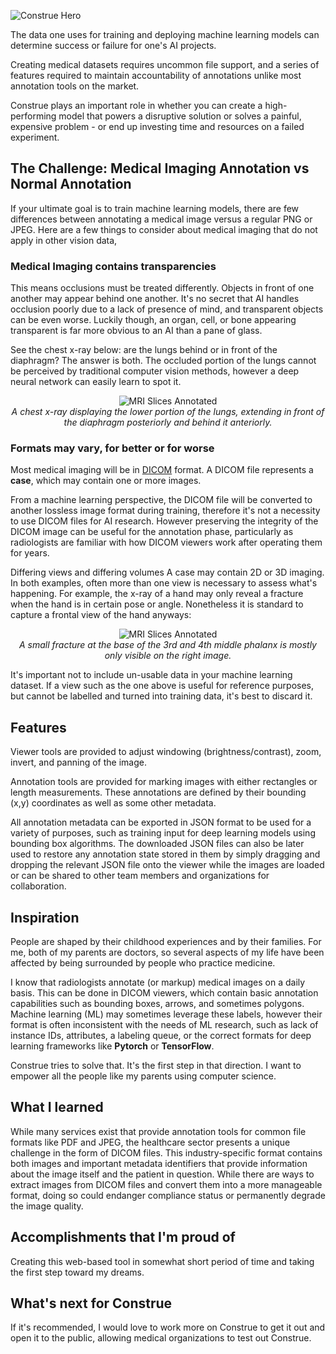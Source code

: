 ![Construe Hero](https://user-images.githubusercontent.com/5800726/144445503-46ae2fd4-435f-4588-b93b-7a0a29aa17c6.png)

The data one uses for training and deploying machine learning models can determine success or failure for one's AI projects.

Creating medical datasets requires uncommon file support, and a series of features required to maintain accountability of annotations unlike most annotation tools on the market.

Construe plays an important role in whether you can create a high-performing model that powers a disruptive solution or solves a painful, expensive problem - or end up investing time and resources on a failed experiment.

## The Challenge: Medical Imaging Annotation vs Normal Annotation

If your ultimate goal is to train machine learning models, there are few differences between annotating a medical image versus a regular PNG or JPEG. Here are a few things to consider about medical imaging that do not apply in other vision data,

### Medical Imaging contains transparencies

This means occlusions must be treated differently. Objects in front of one another may appear behind one another. It's no secret that AI handles occlusion poorly due to a lack of presence of mind, and transparent objects can be even worse. Luckily though, an organ, cell, or bone appearing transparent is far more obvious to an AI than a pane of glass.

See the chest x-ray below: are the lungs behind or in front of the diaphragm? The answer is both. The occluded portion of the lungs cannot be perceived by traditional computer vision methods, however a deep neural network can easily learn to spot it.

<p align="center">
<img alt="MRI Slices Annotated" src="https://assets-global.website-files.com/5b26e3fda3234fe366aa392d/5eb16f3f8a376a095246514f_11-pairs-of-ribs-and-lumbosacral-transitional-vertebra.jpg"><br>
<i>A chest x-ray displaying the lower portion of the lungs, extending in front of the diaphragm posteriorly and behind it anteriorly.</i><br>
</p>

### Formats may vary, for better or for worse

Most medical imaging will be in [DICOM](https://www.dicomstandard.org/) format. A DICOM file represents a  **case**, which may contain one or more images.

From a machine learning perspective, the DICOM file will be converted to another lossless image format during training, therefore it's not a necessity to use DICOM files for AI research. However preserving the integrity of the DICOM image can be useful for the annotation phase, particularly as radiologists are familiar with how DICOM viewers work after operating them for years.

Differing views and differing volumes
A case may contain 2D or 3D imaging. In both examples, often more than one view is necessary to assess what's happening. For example, the x-ray of a hand may only reveal a fracture when the hand is in certain pose or angle. Nonetheless it is standard to capture a frontal view of the hand anyways:  

<p align="center">
<img alt="MRI Slices Annotated" src="https://assets-global.website-files.com/5b26e3fda3234fe366aa392d/5eb1eaebdc812dfe3ba60ec6_hand_xray.jpg"><br>
<i>A small fracture at the base of the 3rd and 4th middle phalanx is mostly only visible on the right image.</i><br>
</p>

It's important not to include un-usable data in your machine learning dataset. If a view such as the one above is useful for reference purposes, but cannot be labelled and turned into training data, it's best to discard it.

## Features

Viewer tools are provided to adjust windowing (brightness/contrast), zoom, invert, and panning of the image.

Annotation tools are provided for marking images with either rectangles or length measurements. These annotations are defined by their bounding (x,y) coordinates as well as some other metadata.

All annotation metadata can be exported in JSON format to be used for a variety of purposes, such as training input for deep learning models using bounding box algorithms. The downloaded JSON files can also be later used to restore any annotation state stored in them by simply dragging and dropping the relevant JSON file onto the viewer while the images are loaded or can be shared to other team members and organizations for collaboration.

## Inspiration

People are shaped by their childhood experiences and by their families. For me, both of my parents are doctors, so several aspects of my life have been affected by being surrounded by people who practice medicine.

I know that radiologists annotate (or markup) medical images on a daily basis. This can be done in DICOM viewers, which contain basic annotation capabilities such as bounding boxes, arrows, and sometimes polygons. Machine learning (ML) may sometimes leverage these labels, however their format is often inconsistent with the needs of ML research, such as lack of instance IDs, attributes, a labeling queue, or the correct formats for deep learning frameworks like **Pytorch** or **TensorFlow**.

Construe tries to solve that. It's the first step in that direction. I want to empower all the people like my parents using computer science.

## What I learned

While many services exist that provide annotation tools for common file formats like PDF and JPEG, the healthcare sector presents a unique challenge in the form of DICOM files. This industry-specific format contains both images and important metadata identifiers that provide information about the image itself and the patient in question. While there are ways to extract images from DICOM files and convert them into a more manageable format, doing so could endanger compliance status or permanently degrade the image quality.

## Accomplishments that I'm proud of

Creating this web-based tool in somewhat short period of time and taking the first step toward my dreams.

## What's next for Construe

If it's recommended, I would love to work more on Construe to get it out and open it to the public, allowing medical organizations to test out Construe.
